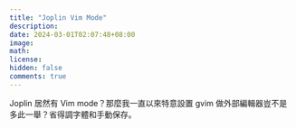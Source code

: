 ```yaml
---
title: "Joplin Vim Mode"
description: 
date: 2024-03-01T02:07:48+08:00
image: 
math: 
license: 
hidden: false
comments: true
---
```

Joplin 居然有 Vim mode？那麼我一直以來特意設置 gvim 做外部編輯器豈不是多此一舉？省得調字體和手動保存。
